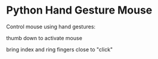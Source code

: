 # Python Hand Gesture Mouse
Control mouse using hand gestures:

thumb down to activate mouse

bring index and ring fingers close to "click"
